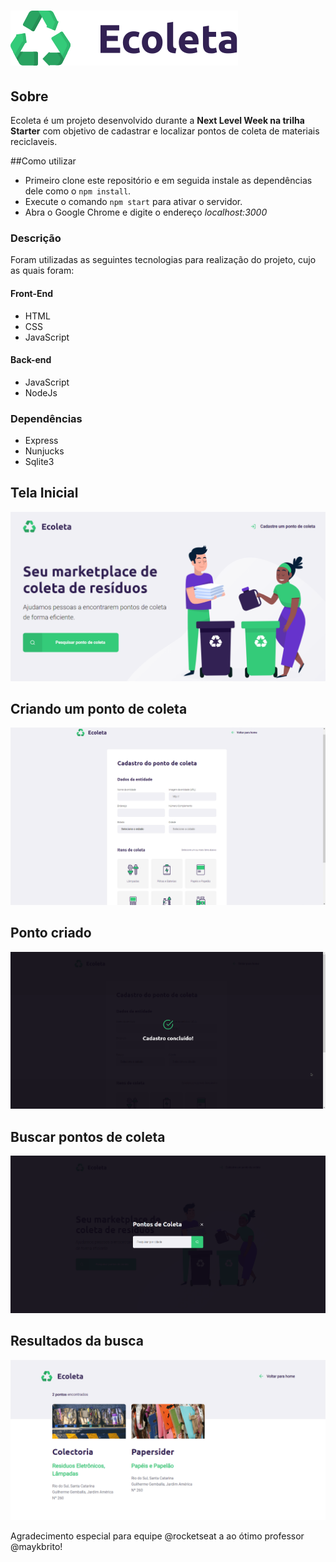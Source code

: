 # ![Ecoleta](/public/assets/logo.svg)

 ## Sobre

 Ecoleta é um projeto desenvolvido durante a **Next Level Week na trilha Starter** com objetivo de cadastrar e localizar pontos de coleta de materiais reciclaveis.

 ##Como utilizar
 * Primeiro clone este repositório e em seguida instale as dependências dele como o `npm install`.
 * Execute o comando `npm start` para ativar o servidor.
 * Abra o Google Chrome e digite o endereço *localhost:3000*

 ### Descrição

 Foram utilizadas as seguintes tecnologias para realização do projeto, cujo as quais foram:
 
 #### Front-End
 * HTML
 * CSS
 * JavaScript

 #### Back-end
 * JavaScript
 * NodeJs

 ### Dependências
 * Express
 * Nunjucks
 * Sqlite3


 ## Tela Inicial

 ![ecoleta](https://github.com/G-DevOn/Ecoleta/blob/master/images/home-page.png)

 ## Criando um ponto de coleta

 ![ecoleta](https://github.com/G-DevOn/Ecoleta/blob/master/images/create-point.png)

 ## Ponto criado

 ![ecoleta](https://github.com/G-DevOn/Ecoleta/blob/master/images/point-created.png)

 ## Buscar pontos de coleta

 ![ecoleta](https://github.com/G-DevOn/Ecoleta/blob/master/images/search.png)

 ## Resultados da busca

 ![ecoleta](https://github.com/G-DevOn/Ecoleta/blob/master/images/results.png)

 Agradecimento especial para equipe @rocketseat a ao ótimo professor @maykbrito!
